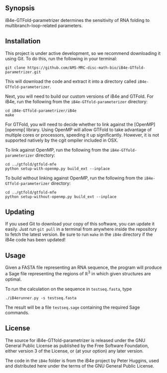 ## Synopsis

iB4e-GTFold-parametrizer determines the sensitivity of RNA folding to multibranch-loop-related parameters.

## Installation

This project is under active development, so we recommend downloading it using Git.
To do this, run the following in your terminal:

```
git clone https://github.com/AMS-MRC-disc-math-bio/iB4e-GTfold-parametrizer.git
```

This will download the code and extract it into a directory called `iB4e-GTfold-parameterizer`.

Next, you will need to build our custom versions of iB4e and GTFold.
For iB4e, run the following from the `iB4e-GTfold-parameterizer` directory:

```
cd iB4e-GTfold-parametrizer/iB4e
make
```

For GTFold, you will need to decide whether to link against the [OpenMP][openmp] library.
Using OpenMP will allow GTFold to take advantage of multiple cores or processors, speeding it up significantly.
However, it is not supported natively by the cgit ompiler included in OSX.

To link against OpenMP, run the following from the `iB4e-GTfold-parameterizer` directory:
```
cd ../gtfold/gtfold-mfe
python setup-with-openmp.py build_ext --inplace
```

To build without linking against OpenMP, run the following from the `iB4e-GTfold-parameterizer` directory:
```
cd ../gtfold/gtfold-mfe
python setup-without-openmp.py build_ext --inplace
```

## Updating

If you used Git to download your copy of this software, you can update it easily.
Just run `git pull` in a terminal from anywhere inside the repository to fetch the latest version.
Be sure to run `make` in the `iB4e` directory if the iB4e code has been updated!

## Usage

Given a FASTA file representing an RNA sequence, the program will produce a Sage file representing the regions of ℝ<sup>3</sup> in which given structures are optimal.

To run the calculation on the sequence in `testseq.fasta`, type

    ./iB4erunner.py -s testseq.fasta

The result will be a file `testseq.sage` containing the required Sage commands.

## License

The source for iB4e-GTfold-parametrizer is released under the GNU General Public License as published by the Free Software Foundation, either version 3 of the License, or (at your option) any
later version.

The code in the `iB4e` folder is from the iB4e project by Peter Huggins, used and distributed here under the terms of the GNU General Public License.

[macports]: https://www.macports.org/
